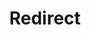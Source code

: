 ﻿---
layout: src/layouts/Redirect.astro
title: Redirect
redirect: https://octopus.com/docs/projects/variables/aws-account-variables
pubDate:  2023-01-01
navSearch: false
navSitemap: false
navMenu: false
---
